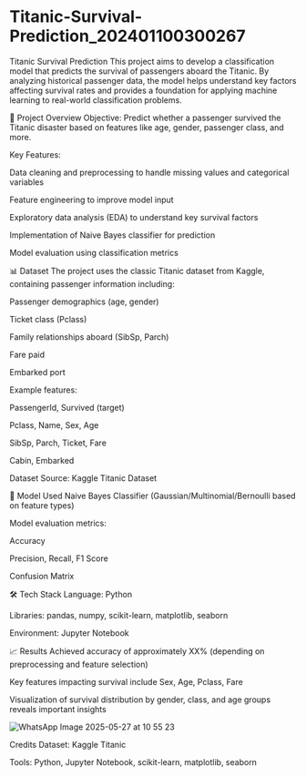 # Titanic-Survival-Prediction_202401100300267
Titanic Survival Prediction
This project aims to develop a classification model that predicts the survival of passengers aboard the Titanic. By analyzing historical passenger data, the model helps understand key factors affecting survival rates and provides a foundation for applying machine learning to real-world classification problems.

🚀 Project Overview
Objective:
Predict whether a passenger survived the Titanic disaster based on features like age, gender, passenger class, and more.

Key Features:

Data cleaning and preprocessing to handle missing values and categorical variables

Feature engineering to improve model input

Exploratory data analysis (EDA) to understand key survival factors

Implementation of Naive Bayes classifier for prediction

Model evaluation using classification metrics

📊 Dataset
The project uses the classic Titanic dataset from Kaggle, containing passenger information including:

Passenger demographics (age, gender)

Ticket class (Pclass)

Family relationships aboard (SibSp, Parch)

Fare paid

Embarked port

Example features:

PassengerId, Survived (target)

Pclass, Name, Sex, Age

SibSp, Parch, Ticket, Fare

Cabin, Embarked

Dataset Source:
Kaggle Titanic Dataset

🧠 Model Used
Naive Bayes Classifier (Gaussian/Multinomial/Bernoulli based on feature types)

Model evaluation metrics:

Accuracy

Precision, Recall, F1 Score

Confusion Matrix

🛠️ Tech Stack
Language: Python

Libraries: pandas, numpy, scikit-learn, matplotlib, seaborn

Environment: Jupyter Notebook

📈 Results
Achieved accuracy of approximately XX% (depending on preprocessing and feature selection)

Key features impacting survival include Sex, Age, Pclass, Fare

Visualization of survival distribution by gender, class, and age groups reveals important insights

![WhatsApp Image 2025-05-27 at 10 55 23](https://github.com/user-attachments/assets/7f6547b0-b46b-46b0-aaa0-bfb7a3bfa92b)


Credits
Dataset: Kaggle Titanic

Tools: Python, Jupyter Notebook, scikit-learn, matplotlib, seaborn
